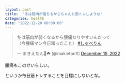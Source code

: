 ```yaml
---
layout: post
title:  "冬は筋肉が落ちるからちゃんと筋トレしような"
categories: health
date: "2022-12-20 00:00:00"
---
```


<blockquote class="twitter-tweet tw-align-center"><p lang="ja" dir="ltr">冬は筋肉が弱くなるから腰痛なりやすいんだって<br>（今腰痛マン今日知ったこと） <a href="https://twitter.com/hashtag/%E3%81%97%E3%82%83%E3%81%B9%E3%82%8A%E3%82%93?src=hash&amp;ref_src=twsrc%5Etfw">#しゃべりん</a></p>&mdash; まきえたん🥦☘️ (@makietanX) <a href="https://twitter.com/makietanX/status/1604883533448634368?ref_src=twsrc%5Etfw">December 19, 2022</a></blockquote> <script async src="https://platform.twitter.com/widgets.js" charset="utf-8"></script>

腰痛もこのせいらしい。

というか毎日筋トレすることを目標にしないとな。

